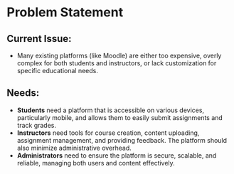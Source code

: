 # Problem Statement

## Current Issue:
- Many existing platforms (like Moodle) are either too expensive, overly complex for both students and instructors, or lack customization for specific educational needs.

## Needs:
- **Students** need a platform that is accessible on various devices, particularly mobile, and allows them to easily submit assignments and track grades.
- **Instructors** need tools for course creation, content uploading, assignment management, and providing feedback. The platform should also minimize administrative overhead.
- **Administrators** need to ensure the platform is secure, scalable, and reliable, managing both users and content effectively.
